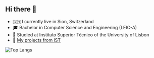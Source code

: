 ## Hi there 👋
- 🇨🇭 I currently live in Sion, Switzerland
- 🎓 Bachelor in Computer Science and Engineering (LEIC-A)
- 🏫 Studied at Instituto Superior Técnico of the University of Lisbon
- 🚀 [My projects from IST](https://github.com/friaes/friaes/blob/main/IST.md)

![Top Langs](https://github-readme-stats.vercel.app/api/top-langs/?username=friaes&exclude_repo=SD&theme=tokyonight)
